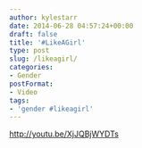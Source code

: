 ```yaml
---
author: kylestarr
date: 2014-06-28 04:57:24+00:00
draft: false
title: '#LikeAGirl'
type: post
slug: /likeagirl/
categories:
- Gender
postFormat:
- Video
tags:
- 'gender #likeagirl'
---
```


<http://youtu.be/XjJQBjWYDTs>

